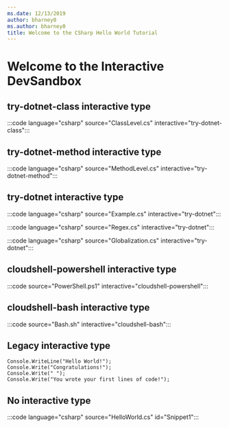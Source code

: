 ```yaml
---
ms.date: 12/13/2019
author: bharney0
ms.author: bharney0
title: Welcome to the CSharp Hello World Tutorial
---
```


# Welcome to the Interactive DevSandbox

## try-dotnet-class interactive type

:::code language="csharp" source="ClassLevel.cs" interactive="try-dotnet-class":::

## try-dotnet-method interactive type

:::code language="csharp" source="MethodLevel.cs" interactive="try-dotnet-method":::

## try-dotnet interactive type

:::code language="csharp" source="Example.cs" interactive="try-dotnet":::

:::code language="csharp" source="Regex.cs" interactive="try-dotnet":::

:::code language="csharp" source="Globalization.cs" interactive="try-dotnet":::

## cloudshell-powershell interactive type

:::code source="PowerShell.ps1" interactive="cloudshell-powershell":::

## cloudshell-bash interactive type

:::code source="Bash.sh" interactive="cloudshell-bash":::

## Legacy interactive type

```csharp-interactive
Console.WriteLine("Hello World!");
Console.Write("Congratulations!");
Console.Write(" ");
Console.Write("You wrote your first lines of code!");
```

## No interactive type

:::code language="csharp" source="HelloWorld.cs" id="Snippet1":::
